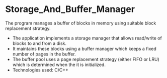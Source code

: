# Storage_And_Buffer_Manager
The program manages a buffer of blocks in memory using suitable block replacement strategy.

- The application implements a storage manager that allows read/write of blocks to and from a disk.
- It maintains these blocks using a buffer manager which keeps a fixed number of pages in the buffer.
- The buffer pool uses a page replacement strategy (either FIFO or LRU) which is determined when the it is initialized.
- Technologies used: C/C++
